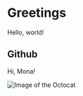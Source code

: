 # Greetings
Hello, world!

## Github
Hi, Mona!




![Image of the Octocat](https://myoctocat.com/assets/images/base-octocat.svg)

